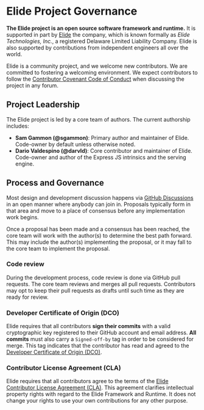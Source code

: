 # Elide Project Governance

**The Elide project is an open source software framework and runtime.** It is supported in part by [Elide][1] the
company, which is known formally as _Elide Technologies, Inc._, a registered Delaware Limited Liability Company. Elide
is also supported by contributions from independent engineers all over the world.

Elide is a community project, and we welcome new contributors. We are committed to fostering a welcoming environment.
We expect contributors to follow the [Contributor Covenant Code of Conduct][2] when discussing the project in any forum.

## Project Leadership

The Elide project is led by a core team of authors. The current authorship includes:

- **Sam Gammon (@sgammon)**: Primary author and maintainer of Elide. Code-owner by default unless otherwise noted.
- **Dario Valdespino (@darvld)**: Core contributor and maintainer of Elide. Code-owner and author of the Express JS
  intrinsics and the serving engine.

## Process and Governance

Most design and development discussion happens via [GitHub Discussions][3] in an open manner where anybody can join in.
Proposals typically form in that area and move to a place of consensus before any implementation work begins.

Once a proposal has been made and a consensus has been reached, the core team will work with the author(s) to determine
the best path forward. This may include the author(s) implementing the proposal, or it may fall to the core team to
implement the proposal.

### Code review

During the development process, code review is done via GitHub pull requests. The core team reviews and merges all pull
requests. Contributors may opt to keep their pull requests as drafts until such time as they are ready for review.

### Developer Certificate of Origin (DCO)

Elide requires that all contributors **sign their commits** with a valid cryptographic key registered to their GitHub
account and email address. **All commits** must also carry a `Signed-off-by` tag in order to be considered for merge.
This tag indicates that the contributor has read and agreed to the [Developer Certificate of Origin (DCO)][4].

### Contributor License Agreement (CLA)

Elide requires that all contributors agree to the terms of the [Elide Contributor License Agreement (CLA)][5]. This
agreement clarifies intellectual property rights with regard to the Elide Framework and Runtime. It does not change your
rights to use your own contributions for any other purpose.

[1]: https://elide.dev
[2]: ./CODE_OF_CONDUCT.md
[3]: https://github.com/orgs/elide-dev/discussions
[4]: ./DCO.md
[5]: ./CLA.md
